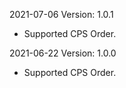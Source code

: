 2021-07-06 Version: 1.0.1
- Supported CPS Order.

2021-06-22 Version: 1.0.0
- Supported CPS Order.

